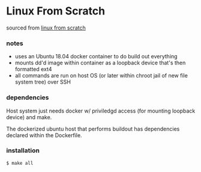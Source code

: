 Linux From Scratch
==================

sourced from [linux from scratch]()

### notes

- uses an Ubuntu 18.04 docker container to do build out everything
- mounts dd'd image within container as a loopback device that's then formatted ext4
- all commands are run on host OS (or later within chroot jail of new file system tree)
  over SSH
  
### dependencies

Host system just needs docker w/ priviledgd access (for mounting loopback device) and make.

The dockerized ubuntu host that performs buildout has dependencies declared within the
Dockerfile.

### installation

```bash
$ make all
```

